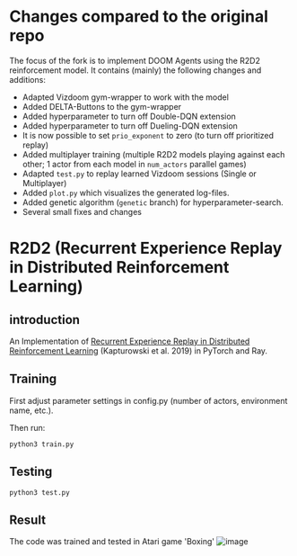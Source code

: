 # Changes compared to the original repo
The focus of the fork is to implement DOOM Agents using the R2D2 reinforcement model.
It contains (mainly) the following changes and additions:

* Adapted Vizdoom gym-wrapper to work with the model
* Added DELTA-Buttons to the gym-wrapper
* Added hyperparameter to turn off Double-DQN extension
* Added hyperparameter to turn off Dueling-DQN extension
* It is now possible to set `prio_exponent` to zero (to turn off prioritized replay)
* Added multiplayer training (multiple R2D2 models playing against each other; 1 actor from each model in `num_actors` parallel games)
* Adapted `test.py` to replay learned Vizdoom sessions (Single or Multiplayer)
* Added `plot.py` which visualizes the generated log-files.
* Added genetic algorithm (`genetic` branch) for hyperparameter-search.
* Several small fixes and changes

# R2D2 (Recurrent Experience Replay in Distributed Reinforcement Learning)
## introduction
An Implementation of [Recurrent Experience Replay in Distributed Reinforcement Learning](https://openreview.net/forum?id=r1lyTjAqYX) (Kapturowski et al. 2019) in PyTorch and Ray.

## Training
First adjust parameter settings in config.py (number of actors, environment name, etc.).

Then run:
```
python3 train.py
```
## Testing
```
python3 test.py
```
## Result
The code was trained and tested in Atari game 'Boxing'
 ![image](https://github.com/ZiyuanMa/R2D2/blob/main/images/Boxing.jpg)






